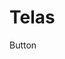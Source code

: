 # Telas

Button
<div align="center">
<img="https://github.com/harrisonmk/Telas/issues/1#issue-1614050354" width="700px" />
</div>
